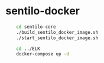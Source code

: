 # sentilo-docker

```sh
    cd sentilo-core
    ./build_sentilo_docker_image.sh
    ./start_sentilo_docker_image.sh

    cd ../ELK
    docker-compose up -d
```